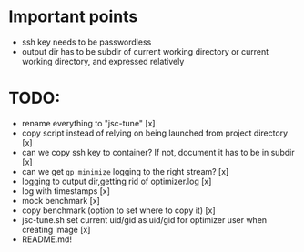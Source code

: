 
# Important points

 - ssh key needs to be passwordless
 - output dir has to be subdir of current working directory or current working directory, and expressed relatively

# TODO:
 - rename everything to "jsc-tune" [x]
 - copy script instead of relying on being launched from project directory [x]
 - can we copy ssh key to container? If not, document it has to be in subdir [x]
 - can we get `gp_minimize` logging to the right stream? [x]
 - logging to output dir,getting rid of optimizer.log [x]
 - log with timestamps [x]
 - mock benchmark [x]
 - copy benchmark (option to set where to copy it) [x]
 - jsc-tune.sh set current uid/gid as uid/gid for optimizer user when creating image [x]
 - README.md!

